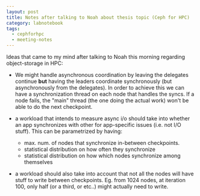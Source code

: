 ```yaml
---
layout: post
title: Notes after talking to Noah about thesis topic (Ceph for HPC)
category: labnotebook
tags:
  - cephforhpc
  - meeting-notes
---
```


Ideas that came to my mind after talking to Noah this morning 
regarding object-storage in HPC:

  * We might handle asynchronous coordination by leaving the delegates 
    continue **but** having the leaders coordinate synchronously (but 
    asynchronously from the delegates). In order to achieve this we 
    can have a synchronization thread on each node that handles the 
    syncs. If a node fails, the "main" thread (the one doing the 
    actual work) won't be able to do the next checkpoint.

  * a workload that intends to measure async i/o should take into 
    whether an app synchronizes with other for app-specific issues 
    (i.e. not I/O stuff). This can be parametrized by having:

      * max. num. of nodes that synchronize in-between checkpoints.
      * statistical distribution on how often they synchronize
      * statistical distribution on how which nodes synchronize among 
        themselves

  * a workload should also take into account that not all the nodes 
    will have stuff to write between checkpoints. Eg. from 1024 nodes, 
    at iteration 100, only half (or a third, or etc..) might actually 
    need to write.
